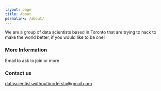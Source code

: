 ```yaml
---
layout: page
title: About
permalink: /about/
---
```


We are a group of data scientists based in Toronto that are trying to hack to make the world better, if you would like to be one!

### More Information

Email to ask to join or more

### Contact us

[datascientistswithoutbordersto@gmail.com](mailto:datascientistswithoutbordersto@gmail.com)
